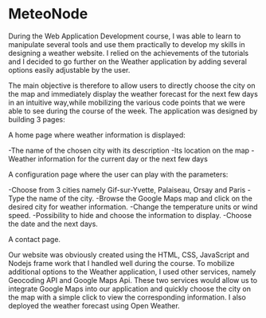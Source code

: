 # MeteoNode
During the Web Application Development course, 
I was able to learn to manipulate several tools and use them practically to develop my skills in designing a weather website. 
I relied on the achievements of the tutorials and I decided to go further on the Weather application by adding several options easily adjustable by the user.

The main objective is therefore to allow users to directly choose the city on the map and immediately display 
the weather forecast for the next few days in an intuitive way,while mobilizing the various code points that we were able to see during the course of the week.
The application was designed by building 3 pages: 

A home page where weather information is displayed:

  -The name of the chosen city with its description
  -Its location on the map
  -Weather information for the current day or the next few days
  
A configuration page where the user can play with the parameters:

   -Choose from 3 cities namely Gif-sur-Yvette, Palaiseau, Orsay and Paris
   -Type the name of the city.
   -Browse the Google Maps map and click on the desired city for weather information.
   -Change the temperature units or wind speed.
   -Possibility to hide and choose the information to display.
   -Choose the date and the next days.
   
A contact page.

Our website was obviously created using the HTML, CSS, JavaScript and Nodejs frame work that I handled well during the course.
To mobilize additional options to the Weather application, I used other services, namely Geocoding API and Google Maps Api. 
These two services would allow us to integrate Google Maps into our application and quickly choose the city on the map with a simple click to view the corresponding information. 
I also deployed the weather forecast using Open Weather.
